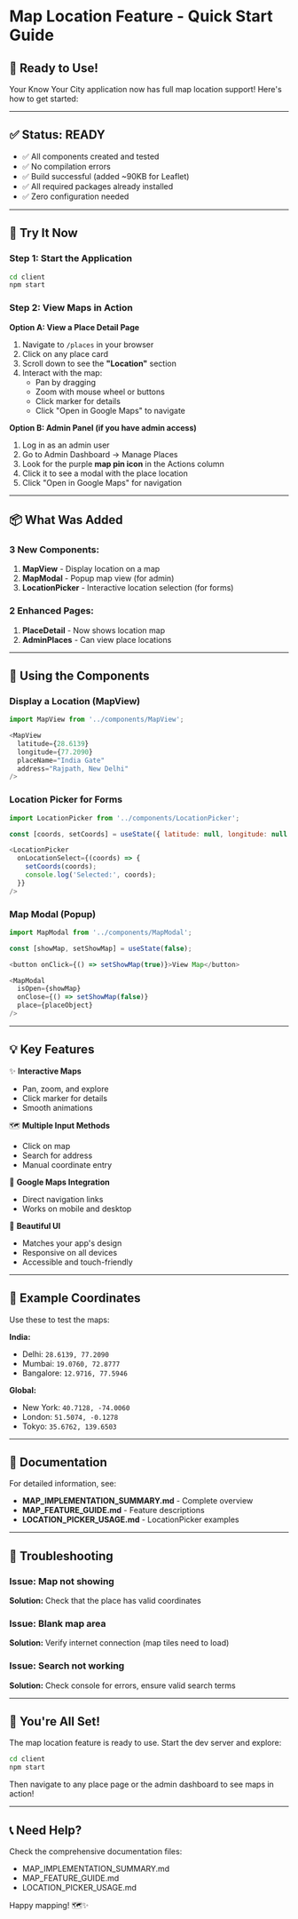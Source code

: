 # Map Location Feature - Quick Start Guide

## 🚀 Ready to Use!

Your Know Your City application now has full map location support! Here's how to get started:

---

## ✅ Status: **READY**

- ✅ All components created and tested
- ✅ No compilation errors
- ✅ Build successful (added ~90KB for Leaflet)
- ✅ All required packages already installed
- ✅ Zero configuration needed

---

## 🎯 Try It Now

### Step 1: Start the Application

```bash
cd client
npm start
```

### Step 2: View Maps in Action

**Option A: View a Place Detail Page**
1. Navigate to `/places` in your browser
2. Click on any place card
3. Scroll down to see the **"Location"** section
4. Interact with the map:
   - Pan by dragging
   - Zoom with mouse wheel or buttons
   - Click marker for details
   - Click "Open in Google Maps" to navigate

**Option B: Admin Panel (if you have admin access)**
1. Log in as an admin user
2. Go to Admin Dashboard → Manage Places
3. Look for the purple **map pin icon** in the Actions column
4. Click it to see a modal with the place location
5. Click "Open in Google Maps" for navigation

---

## 📦 What Was Added

### 3 New Components:

1. **MapView** - Display location on a map
2. **MapModal** - Popup map view (for admin)
3. **LocationPicker** - Interactive location selection (for forms)

### 2 Enhanced Pages:

1. **PlaceDetail** - Now shows location map
2. **AdminPlaces** - Can view place locations

---

## 🔧 Using the Components

### Display a Location (MapView)

```javascript
import MapView from '../components/MapView';

<MapView
  latitude={28.6139}
  longitude={77.2090}
  placeName="India Gate"
  address="Rajpath, New Delhi"
/>
```

### Location Picker for Forms

```javascript
import LocationPicker from '../components/LocationPicker';

const [coords, setCoords] = useState({ latitude: null, longitude: null });

<LocationPicker
  onLocationSelect={(coords) => {
    setCoords(coords);
    console.log('Selected:', coords);
  }}
/>
```

### Map Modal (Popup)

```javascript
import MapModal from '../components/MapModal';

const [showMap, setShowMap] = useState(false);

<button onClick={() => setShowMap(true)}>View Map</button>

<MapModal
  isOpen={showMap}
  onClose={() => setShowMap(false)}
  place={placeObject}
/>
```

---

## 💡 Key Features

✨ **Interactive Maps**
- Pan, zoom, and explore
- Click marker for details
- Smooth animations

🗺️ **Multiple Input Methods**
- Click on map
- Search for address
- Manual coordinate entry

📍 **Google Maps Integration**
- Direct navigation links
- Works on mobile and desktop

🎨 **Beautiful UI**
- Matches your app's design
- Responsive on all devices
- Accessible and touch-friendly

---

## 📱 Example Coordinates

Use these to test the maps:

**India:**
- Delhi: `28.6139, 77.2090`
- Mumbai: `19.0760, 72.8777`
- Bangalore: `12.9716, 77.5946`

**Global:**
- New York: `40.7128, -74.0060`
- London: `51.5074, -0.1278`
- Tokyo: `35.6762, 139.6503`

---

## 📖 Documentation

For detailed information, see:

- **MAP_IMPLEMENTATION_SUMMARY.md** - Complete overview
- **MAP_FEATURE_GUIDE.md** - Feature descriptions
- **LOCATION_PICKER_USAGE.md** - LocationPicker examples

---

## 🐛 Troubleshooting

### Issue: Map not showing
**Solution:** Check that the place has valid coordinates

### Issue: Blank map area
**Solution:** Verify internet connection (map tiles need to load)

### Issue: Search not working
**Solution:** Check console for errors, ensure valid search terms

---

## 🎉 You're All Set!

The map location feature is ready to use. Start the dev server and explore:

```bash
cd client
npm start
```

Then navigate to any place page or the admin dashboard to see maps in action!

---

## 📞 Need Help?

Check the comprehensive documentation files:
- MAP_IMPLEMENTATION_SUMMARY.md
- MAP_FEATURE_GUIDE.md
- LOCATION_PICKER_USAGE.md

Happy mapping! 🗺️✨

